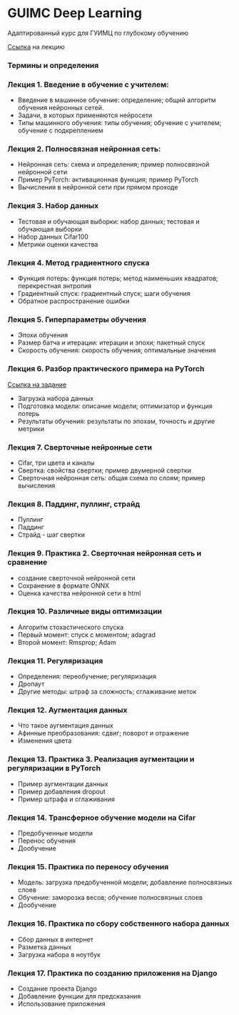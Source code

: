 # GUIMC Deep Learning
Адаптированный курс для ГУИМЦ по глубокому обучению

[Ссылка](https://github.com/iu5git/GUIMC-Deep-Learning/blob/main/lections/Supervised_learning.pdf) на лекцию

### Термины и определения

### Лекция 1. Введение в обучение с учителем: 
- Введение в машинное обучение: определение; общий алгоритм обучения нейронных сетей.  
- Задачи, в которых применяются нейросети
- Типы машинного обучения: типы обучения; обучение с учителем; обучение с подкреплением

### Лекция 2. Полносвязная нейронная сеть: 
- Нейронная сеть: схема и определения; пример полносвязной нейронной сети
- Пример PyTorch: активационная функция; пример PyTorch
- Вычисления в нейронной сети при прямом проходе

### Лекция 3. Набор данных
- Тестовая и обучающая выборки: набор данных; тестовая и обучающая выборки
- Набор данных Cifar100
- Метрики оценки качества

### Лекция 4. Метод градиентного спуска
- Функция потерь: функция потерь; метод наименьших квадратов; перекрестная энтропия
- Градиентный спуск: градиентный спуск; шаги обучения
- Обратное распространение ошибки

### Лекция 5. Гиперпараметры обучения
- Эпохи обучения
- Размер батча и итерации: итерации и эпохи; пакетный спуск
- Скорость обучения: скорость обучения; оптимальные значения

### Лекция 6. Разбор практического примера на PyTorch

[Ссылка на задание](https://github.com/iu5git/GUIMC-Deep-Learning/blob/main/notebooks/lab1.ipynb)
- Загрузка набора данных
- Подготовка модели: описание модели; оптимизатор и функция потерь
- Результаты обучения: результаты по эпохам, точность и другие метрики

### Лекция 7. Сверточные нейронные сети
- Cifar, три цвета и каналы
- Свертка: свойства свертки; пример двумерной свертки
- Сверточная нейронная сеть: общая схема по слоям; пример вычисления

### Лекция 8. Паддинг, пуллинг, страйд
- Пуллинг
- Паддинг
- Страйд - шаг свертки 

### Лекция 9. Практика 2. Сверточная нейронная сеть и сравнение
- создание сверточной нейронной сети
- Сохранение в формате ONNX
- Оценка качества нейронной сети в html

### Лекция 10. Различные виды оптимизации
- Алгоритм стохастического спуска
- Первый момент: спуск с моментом; adagrad
- Второй момент: Rmsprop; Adam 

### Лекция 11. Регуляризация
- Определения: переобучение; регуляризация
- Дропаут 
- Другие методы: штраф за сложность; сглаживание меток

### Лекция 12. Аугментация данных
- Что такое аугментация данных
- Афинные преобразования: сдвиг; поворот и отражение 
- Изменения цвета

### Лекция 13. Практика 3. Реализация аугментации и регуляризации в PyTorch
- Пример аугментации данных
- Пример добавления dropout
- Пример штрафа и сглаживания

### Лекция 14. Трансферное обучение модели на Cifar
- Предобученные модели
- Перенос обучения
- Дообучение

### Лекция 15. Практика по переносу обучения
- Модель: загрузка предобученной модели; добавление полносвязных слоев
- Обучение: заморозка весов; обучение полносвязных слоев
- Дообучение

### Лекция 16. Практика по сбору собственного набора данных
- Сбор данных в интернет
- Разметка данных
- Загрузка набора в ноутбук

### Лекция 17. Практика по созданию приложения на Django
- Создание проекта Django
- Добавление функции для предсказания 
- Использование приложения
